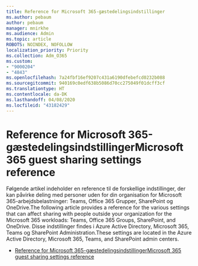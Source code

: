 ```yaml
---
title: Reference for Microsoft 365-gæstedelingsindstillinger
ms.author: pebaum
author: pebaum
manager: mnirkhe
ms.audience: Admin
ms.topic: article
ROBOTS: NOINDEX, NOFOLLOW
localization_priority: Priority
ms.collection: Adm_O365
ms.custom:
- "9000204"
- "4843"
ms.openlocfilehash: 7a24fbf16ef9207c431a6190dfebefcd0232b088
ms.sourcegitcommit: 940169c0edf638b5086d70cc275049f01dcff3cf
ms.translationtype: HT
ms.contentlocale: da-DK
ms.lasthandoff: 04/08/2020
ms.locfileid: "43182429"
---
```

# <a name="microsoft-365-guest-sharing-settings-reference"></a><span data-ttu-id="4c492-102">Reference for Microsoft 365-gæstedelingsindstillinger</span><span class="sxs-lookup"><span data-stu-id="4c492-102">Microsoft 365 guest sharing settings reference</span></span>

<span data-ttu-id="4c492-103">Følgende artikel indeholder en reference til de forskellige indstillinger, der kan påvirke deling med personer uden for din organisation for Microsoft 365-arbejdsbelastninger: Teams, Office 365 Grupper, SharePoint og OneDrive.</span><span class="sxs-lookup"><span data-stu-id="4c492-103">The following article provides a reference for the various settings that can affect sharing with people outside your organization for the Microsoft 365 workloads: Teams, Office 365 Groups, SharePoint, and OneDrive.</span></span> <span data-ttu-id="4c492-104">Disse indstillinger findes i Azure Active Directory, Microsoft 365, Teams og SharePoint Administration.</span><span class="sxs-lookup"><span data-stu-id="4c492-104">These settings are located in the Azure Active Directory, Microsoft 365, Teams, and SharePoint admin centers.</span></span>

- [<span data-ttu-id="4c492-105">Reference for Microsoft 365-gæstedelingsindstillinger</span><span class="sxs-lookup"><span data-stu-id="4c492-105">Microsoft 365 guest sharing settings reference</span></span>](https://docs.microsoft.com/microsoft-365/solutions/microsoft-365-guest-settings?view=o365-worldwide)
